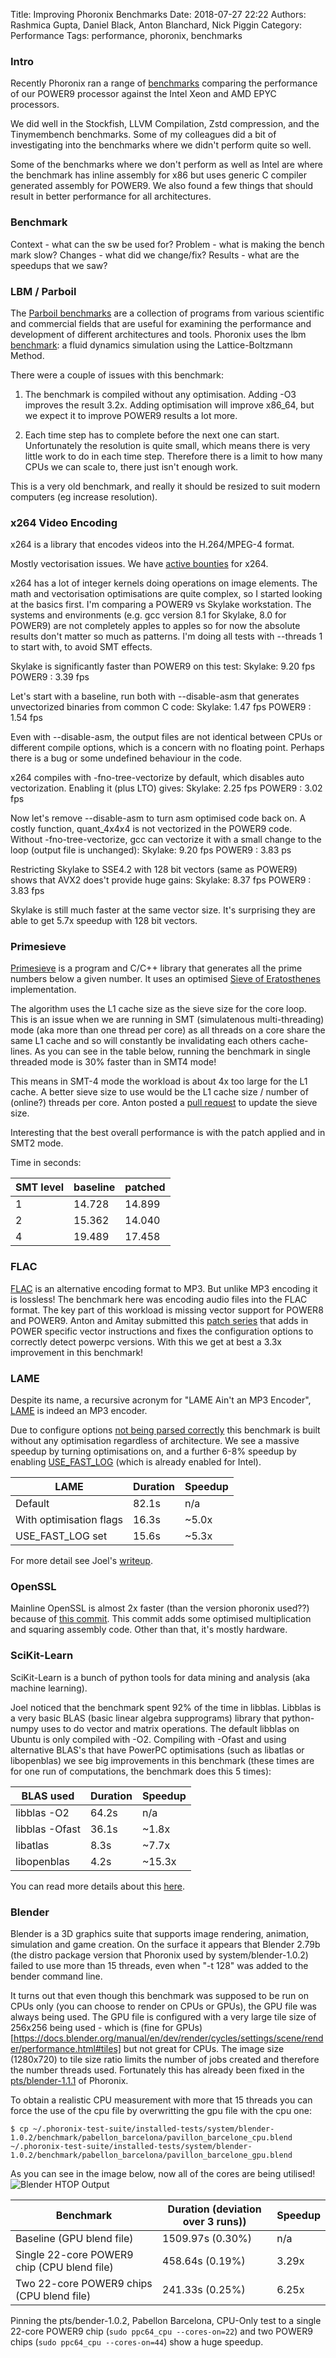 ﻿Title: Improving Phoronix Benchmarks
Date: 2018-07-27 22:22
Authors: Rashmica Gupta, Daniel Black, Anton Blanchard, Nick Piggin
Category: Performance
Tags: performance, phoronix, benchmarks
 

### Intro

Recently Phoronix ran a range of [benchmarks](https://www.phoronix.com/scan.php?page=article&item=power9-talos-2&num=1) comparing the performance of our POWER9 processor against the Intel Xeon and AMD EPYC processors. 

We did well in the Stockfish, LLVM Compilation, Zstd compression, and the Tinymembench benchmarks. Some of my colleagues did a bit of investigating into the benchmarks where we didn't perform quite so well.

Some of the benchmarks where we don't perform as well as Intel are where the benchmark has inline assembly for x86 but uses generic C compiler generated assembly for POWER9. We also found a few things that should result in better performance for all architectures.

### Benchmark

Context - what can the sw be used for?
Problem - what is making the bench mark slow?
Changes - what did we change/fix?
Results - what are the speedups that we saw?


### LBM / Parboil
The [Parboil benchmarks](http://impact.crhc.illinois.edu/parboil/parboil.aspx) are a collection of programs from various scientific 
and commercial fields that are useful for examining the performance and development of different architectures and tools.
Phoronix uses the lbm [benchmark](https://www.spec.org/cpu2006/Docs/470.lbm.html): a fluid
dynamics simulation using the Lattice-Boltzmann Method.


There were a couple of issues with this benchmark:

1. The benchmark is compiled without any optimisation. Adding -O3 improves the result 3.2x. Adding
optimisation will improve x86_64, but we expect it to improve POWER9 results a lot more.


2. Each time step has to complete before the next one can start.
Unfortunately the resolution is quite small, which means there is very
little work to do in each time step. Therefore there is a limit to how
many CPUs we can scale to, there just isn't enough work.

This is a very old benchmark, and really it should be resized to suit
modern computers (eg increase resolution).


### x264 Video Encoding
x264 is a library that encodes videos into the H.264/MPEG-4 format.

Mostly vectorisation issues. We have [active bounties](https://www.bountysource.com/teams/ibm/bounties) for x264.



x264 has a lot of integer kernels doing operations on image elements. The math and vectorisation optimisations are quite complex, so I started looking at the basics first. I'm comparing a POWER9 vs Skylake workstation. The systems and environments (e.g. gcc version 8.1 for Skylake, 8.0 for POWER9) are not completely apples to apples so for now the absolute results don't matter so much as patterns. I'm doing all tests with --threads 1 to start with, to avoid SMT effects.

Skylake is significantly faster than POWER9 on this test:
Skylake: 9.20 fps
POWER9 : 3.39 fps

Let's start with a baseline, run both with --disable-asm that generates unvectorized binaries from common C code:
Skylake: 1.47 fps
POWER9 : 1.54 fps

Even with --disable-asm, the output files are not identical between CPUs or different compile options, which is a concern with no floating point. Perhaps there is a bug or some undefined behaviour in the code.

x264 compiles with -fno-tree-vectorize by default, which disables auto vectorization. Enabling it (plus LTO) gives:
Skylake: 2.25 fps
POWER9 : 3.02 fps

Now let's remove --disable-asm to turn asm optimised code back on. A costly function, quant_4x4x4 is not vectorized in the POWER9 code. Without -fno-tree-vectorize, gcc can vectorize it with a small change to the loop (output file is unchanged):
Skylake: 9.20 fps
POWER9 : 3.83 ps

Restricting Skylake to SSE4.2 with 128 bit vectors (same as POWER9) shows that AVX2 does't provide huge gains:
Skylake: 8.37 fps
POWER9 : 3.83 fps

Skylake is still much faster at the same vector size. It's surprising they are able to get 5.7x speedup with 128 bit vectors. 


### Primesieve
[Primesieve](https://primesieve.org/) is a program and C/C++ library that generates all the prime numbers below a given number. It uses an optimised [Sieve of Eratosthenes](https://upload.wikimedia.org/wikipedia/commons/b/b9/Sieve_of_Eratosthenes_animation.gif) implementation.

The algorithm uses the L1 cache size as the sieve size for the core loop.
This is an issue when we are running in SMT (simulatenous multi-threading) mode (aka more than one thread per core) as all threads on a core share the same L1 cache and so will constantly be invalidating each others cache-lines. As you can see in the table below, running the benchmark in single threaded mode is 30% faster than in SMT4 mode!

This means in SMT-4 mode the workload is about 4x too large for the L1 cache. A better sieve size to use would be the L1 cache size / number of (online?) threads per core. Anton posted a [pull request](https://github.com/kimwalisch/primesieve/pull/54) to update the sieve size.






Interesting that the best overall performance is with the patch applied
and in SMT2 mode.

Time in seconds:

|SMT level   |    baseline   |     patched|
|------------|---------------|-----------|
|1           |    14.728     |     14.899|
|2           |    15.362     |     14.040|
|4           |    19.489     |     17.458|



### FLAC
[FLAC](https://xiph.org/flac/) is an alternative encoding format to MP3. But unlike MP3 encoding it is lossless!
The benchmark here was encoding audio files into the FLAC format. The key part of this workload is missing vector
support for POWER8 and POWER9. Anton and Amitay submitted this [patch series](http://lists.xiph.org/pipermail/flac-dev/2018-July/006351.html) that adds in
POWER specific vector instructions and fixes the configuration options to correctly detect powerpc versions. With this we get at best a 3.3x improvement in this benchmark!

### LAME
Despite its name, a recursive acronym for "LAME Ain't an MP3 Encoder", [LAME](http://lame.sourceforge.net/) is indeed an MP3 encoder.

Due to configure options [not being parsed correctly](https://sourceforge.net/p/lame/mailman/message/36371506/) this benchmark is built without any optimisation regardless of architecture. We see a massive speedup by turning optimisations on, and a further 6-8% speedup by enabling [USE_FAST_LOG](https://sourceforge.net/p/lame/mailman/message/36372005/) (which is already enabled for Intel).

| LAME | Duration | Speedup |
|---------|-------------|--|
| Default | 82.1s | n/a |
| With optimisation flags | 16.3s | ~5.0x |
| USE_FAST_LOG set | 15.6s | ~5.3x  |

For more detail see Joel's [writeup](https://shenki.github.io/LameMP3-on-Power9/).

### OpenSSL

Mainline OpenSSL is almost 2x faster (than the version phoronix used??) because of [this commit](https://github.com/openssl/openssl/commit/68f6d2a02c8cc30c5c737fc948b7cf023a234b47). This commit adds some optimised multiplication and squaring assembly code. 
Other than that, it's mostly hardware.


### SciKit-Learn
SciKit-Learn is a bunch of python tools for data mining and analysis (aka machine learning).

Joel noticed that the benchmark spent 92% of the time in libblas. Libblas is a very basic BLAS (basic linear algebra supprograms) library that python-numpy uses to do vector and matrix operations.
The default libblas on Ubuntu is only compiled with -O2. Compiling with -Ofast and using alternative BLAS's that have PowerPC optimisations (such as libatlas or libopenblas) we see big improvements in this benchmark (these times are for one run of computations, the benchmark does this 5 times):


| BLAS used | Duration | Speedup |
|---------|-------------|--|
| libblas -O2 | 64.2s | n/a |
| libblas -Ofast |  36.1s | ~1.8x |
| libatlas | 8.3s | ~7.7x  |
| libopenblas | 4.2s | ~15.3x |


You can read more details about this [here](https://shenki.github.io/Scikit-Learn-on-Power9/).

### Blender
Blender is a 3D graphics suite that supports image rendering, animation, simulation and game creation. On the surface it appears that Blender 2.79b (the distro package version that Phoronix used by system/blender-1.0.2) failed to use more than 15 threads, even when "-t 128" was added to the bender command line.

It turns out that even though this benchmark was supposed to be run on CPUs only (you can choose to render on CPUs or GPUs), the GPU file was always being used. The GPU file is configured with a very large tile size of 256x256 being used - which is (fine for GPUs)[https://docs.blender.org/manual/en/dev/render/cycles/settings/scene/render/performance.html#tiles] but not great for CPUs. The image size (1280x720) to tile size ratio limits the number of jobs created and therefore the number threads used. Fortunately this has already been fixed in the [pts/blender-1.1.1](https://openbenchmarking.org/test/pts/blender) of Phoronix.

To obtain a realistic CPU measurement with more that 15 threads you can force the use of the cpu file by overwritting the gpu file with the cpu one:

```$ cp ~/.phoronix-test-suite/installed-tests/system/blender-1.0.2/benchmark/pabellon_barcelona/pavillon_barcelone_cpu.blend  ~/.phoronix-test-suite/installed-tests/system/blender-1.0.2/benchmark/pabellon_barcelona/pavillon_barcelone_gpu.blend```

As you can see in the image below, now all of the cores are being utilised!
![Blender HTOP Output][00]



| Benchmark | Duration (deviation over 3 runs)) | Speedup |
|--------------------------------|------------------------------|---------|
| Baseline (GPU blend file) |  1509.97s (0.30%) | n/a |
| Single 22-core POWER9 chip (CPU blend file)  | 458.64s (0.19%) | 3.29x    |
| Two 22-core POWER9 chips (CPU blend file)  | 241.33s (0.25%) | 6.25x |


Pinning the pts/bender-1.0.2, Pabellon Barcelona, CPU-Only test to a single 22-core POWER9 chip (```sudo ppc64_cpu --cores-on=22```) and two POWER9 chips (```sudo ppc64_cpu --cores-on=44```) show a huge speedup.

[00]: /images/phoronix/blender-88threads.png "Blender with CPU Blend file"



